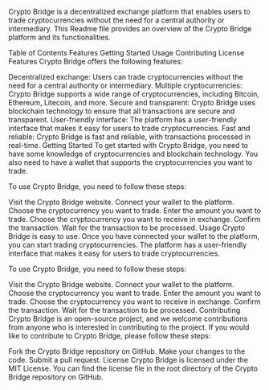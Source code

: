 Crypto Bridge is a decentralized exchange platform that enables users to trade cryptocurrencies without the need for a central authority or intermediary. This Readme file provides an overview of the Crypto Bridge platform and its functionalities.

Table of Contents
Features
Getting Started
Usage
Contributing
License
Features
Crypto Bridge offers the following features:

Decentralized exchange: Users can trade cryptocurrencies without the need for a central authority or intermediary.
Multiple cryptocurrencies: Crypto Bridge supports a wide range of cryptocurrencies, including Bitcoin, Ethereum, Litecoin, and more.
Secure and transparent: Crypto Bridge uses blockchain technology to ensure that all transactions are secure and transparent.
User-friendly interface: The platform has a user-friendly interface that makes it easy for users to trade cryptocurrencies.
Fast and reliable: Crypto Bridge is fast and reliable, with transactions processed in real-time.
Getting Started
To get started with Crypto Bridge, you need to have some knowledge of cryptocurrencies and blockchain technology. You also need to have a wallet that supports the cryptocurrencies you want to trade.

To use Crypto Bridge, you need to follow these steps:

Visit the Crypto Bridge website.
Connect your wallet to the platform.
Choose the cryptocurrency you want to trade.
Enter the amount you want to trade.
Choose the cryptocurrency you want to receive in exchange.
Confirm the transaction.
Wait for the transaction to be processed.
Usage
Crypto Bridge is easy to use. Once you have connected your wallet to the platform, you can start trading cryptocurrencies. The platform has a user-friendly interface that makes it easy for users to trade cryptocurrencies.

To use Crypto Bridge, you need to follow these steps:

Visit the Crypto Bridge website.
Connect your wallet to the platform.
Choose the cryptocurrency you want to trade.
Enter the amount you want to trade.
Choose the cryptocurrency you want to receive in exchange.
Confirm the transaction.
Wait for the transaction to be processed.
Contributing
Crypto Bridge is an open-source project, and we welcome contributions from anyone who is interested in contributing to the project. If you would like to contribute to Crypto Bridge, please follow these steps:

Fork the Crypto Bridge repository on GitHub.
Make your changes to the code.
Submit a pull request.
License
Crypto Bridge is licensed under the MIT License. You can find the license file in the root directory of the Crypto Bridge repository on GitHub.